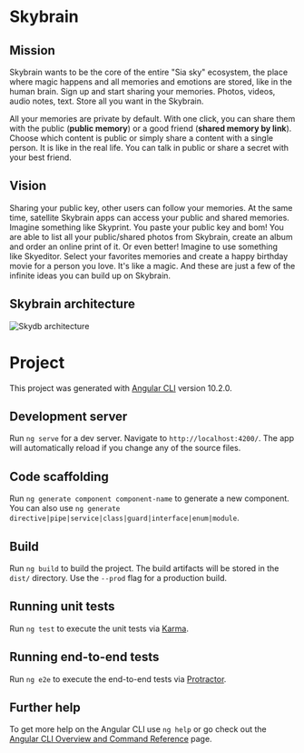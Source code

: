 # Skybrain

## Mission
Skybrain wants to be the core of the entire "Sia sky" ecosystem, the place where magic happens and all memories and emotions are stored, like in the human brain. Sign up and start sharing your memories. Photos, videos, audio notes, text. Store all you want in the Skybrain.

All your memories are private by default. With one click, you can share them with the public (**public memory**) or a good friend (**shared memory by link**). Choose which content is public or simply share a content with a single person. It is like in the real life. You can talk in public or share a secret with your best friend. 

## Vision
Sharing your public key, other users can follow your memories. At the same time, satellite Skybrain apps can access your public and shared memories. Imagine something like Skyprint. You paste your public key and bom! You are able to list all your public/shared photos from Skybrain, create an album and order an online print of it. Or even better! Imagine to use something like Skyeditor. Select your favorites memories and create a happy birthday movie for a person you love. It's like a magic. And these are just a few of the infinite ideas you can build up on Skybrain. 

## Skybrain architecture
![Skydb architecture](https://siasky.net/vAB_ei6xU1JbeoEhyoSz08aAuwbK8UqgzchNFRXuOFX4XA)

# Project

This project was generated with [Angular CLI](https://github.com/angular/angular-cli) version 10.2.0.

## Development server

Run `ng serve` for a dev server. Navigate to `http://localhost:4200/`. The app will automatically reload if you change any of the source files.

## Code scaffolding

Run `ng generate component component-name` to generate a new component. You can also use `ng generate directive|pipe|service|class|guard|interface|enum|module`.

## Build

Run `ng build` to build the project. The build artifacts will be stored in the `dist/` directory. Use the `--prod` flag for a production build.

## Running unit tests

Run `ng test` to execute the unit tests via [Karma](https://karma-runner.github.io).

## Running end-to-end tests

Run `ng e2e` to execute the end-to-end tests via [Protractor](http://www.protractortest.org/).

## Further help

To get more help on the Angular CLI use `ng help` or go check out the [Angular CLI Overview and Command Reference](https://angular.io/cli) page. 
